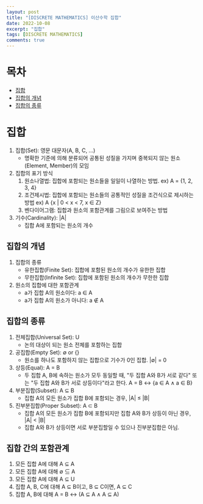 ```yaml
---
layout: post
title: "[DISCRETE MATHEMATICS] 이산수학 집합"
date: 2022-10-08
excerpt: "집합"
tags: [DISCRETE MATHEMATICS]
comments: true
---
```


# 목차
* [집합](#집합)
* [집합의 개념](#집합의-개념)
* [집합의 종류](#집합의-종류)

# 집합
1. 집합(Set): 영문 대문자(A, B, C, ...)
    - 명확한 기준에 의해 분류되어 공통된 성질을 가지며 중복되지 않는 원소(Element, Member)의 모임
2. 집합의 표기 방식
    1. 원소나열법: 집합에 포함되는 원소들을 일일이 나열하는 방법. ex) A = {1, 2, 3, 4}
    2. 조건제시법: 집합에 포함되는 원소들의 공통적인 성질을 조건식으로 제시하는 방법 ex) A {x | 0 < x < 7, x ∈ Z}
    3. 벤다이어그램: 집합과 원소의 포함관계를 그림으로 보여주는 방법
    <!-- 이미지 -->
3. 기수(Cardinality): |A|
    - 집합 A에 포함되는 원소의 개수

## 집합의 개념
1. 집합의 종류
    - 유한집합(Finite Set): 집합에 포함된 원소의 개수가 유한한 집합
    - 무한집합(Infinite Set): 집합에 포함된 원소의 개수가 무한한 집합
2. 원소의 집합에 대한 포함관계
    - a가 집합 A의 원소이다: a ∈ A
    - a가 집합 A의 원소가 아니다: a ∉ A

## 집합의 종류
1. 전체집합(Universal Set): U
    - 논의 대상이 되는 원소 전체를 포함하는 집합
2. 공집합(Empty Set): ∅ or {}
    - 원소를 하나도 포함하지 않는 집합으로 기수가 0인 집합. |∅| = 0
3. 상등(Equal): A = B
    - 두 집합 A, B에 속하는 원소가 모두 동일할 때, "두 집합 A와 B가 서로 같다" 또는 "두 집합 A와 B가 서로 상등이다"라고 한다. A = B ↔ {a ∈ A ∧ a ∈ B}
4. 부분집합(Subset): A ⊆ B
    - 집합 A의 모든 원소가 집합 B에 포함되는 경우, |A| ≤ |B|
4. 진부분집합(Proper Subset): A ⊂ B
    - 집합 A의 모든 원소가 집합 B에 포함되지만 집합 A와 B가 상등이 아닌 경우, |A| < |B|
    - 집합 A와 B가 상등이면 서로 부분집할일 수 있으나 진부분집합은 아님.

## 집합 간의 포함관계
1. 모든 집합 A에 대해 A ⊆ A
2. 모든 집합 A에 대해 ∅ ⊆ A
3. 모든 집합 A에 대해 A ⊆ U
4. 집합 A, B, C에 대해 A ⊆ B이고, B ⊆ C이면, A ⊆ C
5. 집합 A, B에 대해 A = B ↔ (A ⊆ A ∧ A ⊆ A)
